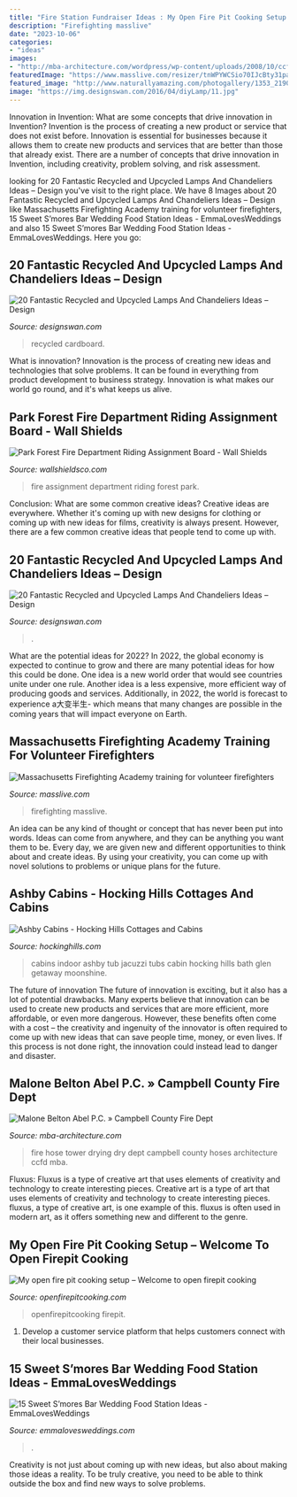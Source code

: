 ```yaml
---
title: "Fire Station Fundraiser Ideas : My Open Fire Pit Cooking Setup – Welcome To Open Firepit Cooking"
description: "Firefighting masslive"
date: "2023-10-06"
categories:
- "ideas"
images:
- "http://mba-architecture.com/wordpress/wp-content/uploads/2008/10/ccfd-hose-dry.jpg"
featuredImage: "https://www.masslive.com/resizer/tnWPYWCSio70IJcBty31paaVmu4=/1280x0/smart/advancelocal-adapter-image-uploads.s3.amazonaws.com/image.masslive.com/home/mass-media/width2048/img/breakingnews/photo/2011/12/mfa-big-firejpg-ff76cbe0e4860896.jpg"
featured_image: "http://www.naturallyamazing.com/photogallery/1353_2190.jpg"
image: "https://img.designswan.com/2016/04/diyLamp/11.jpg"
---
```



Innovation in Invention: What are some concepts that drive innovation in Invention?
Invention is the process of creating a new product or service that does not exist before. Innovation is essential for businesses because it allows them to create new products and services that are better than those that already exist. There are a number of concepts that drive innovation in Invention, including creativity, problem solving, and risk assessment.

	

		
looking for 20 Fantastic Recycled and Upcycled Lamps And Chandeliers Ideas – Design you've visit to the right place. We have 8 Images about 20 Fantastic Recycled and Upcycled Lamps And Chandeliers Ideas – Design like Massachusetts Firefighting Academy training for volunteer firefighters, 15 Sweet S’mores Bar Wedding Food Station Ideas - EmmaLovesWeddings and also 15 Sweet S’mores Bar Wedding Food Station Ideas - EmmaLovesWeddings. Here you go:
		
    
## 20 Fantastic Recycled And Upcycled Lamps And Chandeliers Ideas – Design

<img loading=lazy src="https://img.designswan.com/2016/04/diyLamp/16.jpg" onerror="this.onerror=null;this.src='https://tse1.mm.bing.net/th?id=OIP.RvpugC1CA7PC0wYHfQuf1gHaO0&amp;pid=15.1';" alt="20 Fantastic Recycled and Upcycled Lamps And Chandeliers Ideas – Design">

_Source: designswan.com_

>recycled cardboard. 

	

What is innovation?
Innovation is the process of creating new ideas and technologies that solve problems. It can be found in everything from product development to business strategy. Innovation is what makes our world go round, and it's what keeps us alive.

    
## Park Forest Fire Department Riding Assignment Board - Wall Shields

<img loading=lazy src="https://www.wallshieldsco.com/wp-content/uploads/2016/06/IMG_3288.jpg" onerror="this.onerror=null;this.src='https://tse3.mm.bing.net/th?id=OIP.XmvBe4OeGx7W7Ya-TSxJ_wHaFj&amp;pid=15.1';" alt="Park Forest Fire Department Riding Assignment Board - Wall Shields">

_Source: wallshieldsco.com_

>fire assignment department riding forest park. 

	

Conclusion: What are some common creative ideas?
Creative ideas are everywhere. Whether it's coming up with new designs for clothing or coming up with new ideas for films, creativity is always present. However, there are a few common creative ideas that people tend to come up with.

    
## 20 Fantastic Recycled And Upcycled Lamps And Chandeliers Ideas – Design

<img loading=lazy src="https://img.designswan.com/2016/04/diyLamp/11.jpg" onerror="this.onerror=null;this.src='https://tse4.mm.bing.net/th?id=OIP.U_JMg_FIQ-HO6IHHPc5mewHaNL&amp;pid=15.1';" alt="20 Fantastic Recycled and Upcycled Lamps And Chandeliers Ideas – Design">

_Source: designswan.com_

>. 

	

What are the potential ideas for 2022?
In 2022, the global economy is expected to continue to grow and there are many potential ideas for how this could be done. One idea is a new world order that would see countries unite under one rule. Another idea is a less expensive, more efficient way of producing goods and services. Additionally, in 2022, the world is forecast to experience a大变半生- which means that many changes are possible in the coming years that will impact everyone on Earth.

    
## Massachusetts Firefighting Academy Training For Volunteer Firefighters

<img loading=lazy src="https://www.masslive.com/resizer/tnWPYWCSio70IJcBty31paaVmu4=/1280x0/smart/advancelocal-adapter-image-uploads.s3.amazonaws.com/image.masslive.com/home/mass-media/width2048/img/breakingnews/photo/2011/12/mfa-big-firejpg-ff76cbe0e4860896.jpg" onerror="this.onerror=null;this.src='https://tse2.mm.bing.net/th?id=OIP.dopu9Vxk6xF49v-ecmqncwHaF7&amp;pid=15.1';" alt="Massachusetts Firefighting Academy training for volunteer firefighters">

_Source: masslive.com_

>firefighting masslive. 

	

An idea can be any kind of thought or concept that has never been put into words. Ideas can come from anywhere, and they can be anything you want them to be. Every day, we are given new and different opportunities to think about and create ideas. By using your creativity, you can come up with novel solutions to problems or unique plans for the future.

    
## Ashby Cabins - Hocking Hills Cottages And Cabins

<img loading=lazy src="http://www.naturallyamazing.com/photogallery/1353_2190.jpg" onerror="this.onerror=null;this.src='https://tse1.mm.bing.net/th?id=OIP.5alZumzC2wfw_vqD9Q0eFwHaE8&amp;pid=15.1';" alt="Ashby Cabins - Hocking Hills Cottages and Cabins">

_Source: hockinghills.com_

>cabins indoor ashby tub jacuzzi tubs cabin hocking hills bath glen getaway moonshine. 

	

The future of innovation
The future of innovation is exciting, but it also has a lot of potential drawbacks. Many experts believe that innovation can be used to create new products and services that are more efficient, more affordable, or even more dangerous. However, these benefits often come with a cost – the creativity and ingenuity of the innovator is often required to come up with new ideas that can save people time, money, or even lives. If this process is not done right, the innovation could instead lead to danger and disaster.

    
## Malone Belton Abel P.C. » Campbell County Fire Dept

<img loading=lazy src="http://mba-architecture.com/wordpress/wp-content/uploads/2008/10/ccfd-hose-dry.jpg" onerror="this.onerror=null;this.src='https://tse4.mm.bing.net/th?id=OIP.yS8lAQdzcz7bu9iKGsvrngHaJ4&amp;pid=15.1';" alt="Malone Belton Abel P.C. » Campbell County Fire Dept">

_Source: mba-architecture.com_

>fire hose tower drying dry dept campbell county hoses architecture ccfd mba. 

	

Fluxus: Fluxus is a type of creative art that uses elements of creativity and technology to create interesting pieces.
Creative art is a type of art that uses elements of creativity and technology to create interesting pieces. fluxus, a type of creative art, is one example of this. fluxus is often used in modern art, as it offers something new and different to the genre.

    
## My Open Fire Pit Cooking Setup – Welcome To Open Firepit Cooking

<img loading=lazy src="https://i0.wp.com/openfirepitcooking.com/wp-content/uploads/2018/08/img_0891.jpg?resize=1000%2C1333&amp;ssl=1" onerror="this.onerror=null;this.src='https://tse3.mm.bing.net/th?id=OIP.gerA0rNnCf477muALCHNRgHaJ3&amp;pid=15.1';" alt="My open fire pit cooking setup – Welcome to open firepit cooking">

_Source: openfirepitcooking.com_

>openfirepitcooking firepit. 

	

1. Develop a customer service platform that helps customers connect with their local businesses.

    
## 15 Sweet S’mores Bar Wedding Food Station Ideas - EmmaLovesWeddings

<img loading=lazy src="http://emmalovesweddings.com/wp-content/uploads/2017/12/wedding-S’mores-Bar-food-station-ideas.jpg" onerror="this.onerror=null;this.src='https://tse4.mm.bing.net/th?id=OIP.jmvr6ZzpDAA0QeEa6AUYVAHaLH&amp;pid=15.1';" alt="15 Sweet S’mores Bar Wedding Food Station Ideas - EmmaLovesWeddings">

_Source: emmalovesweddings.com_

>. 

	

Creativity is not just about coming up with new ideas, but also about making those ideas a reality. To be truly creative, you need to be able to think outside the box and find new ways to solve problems.

